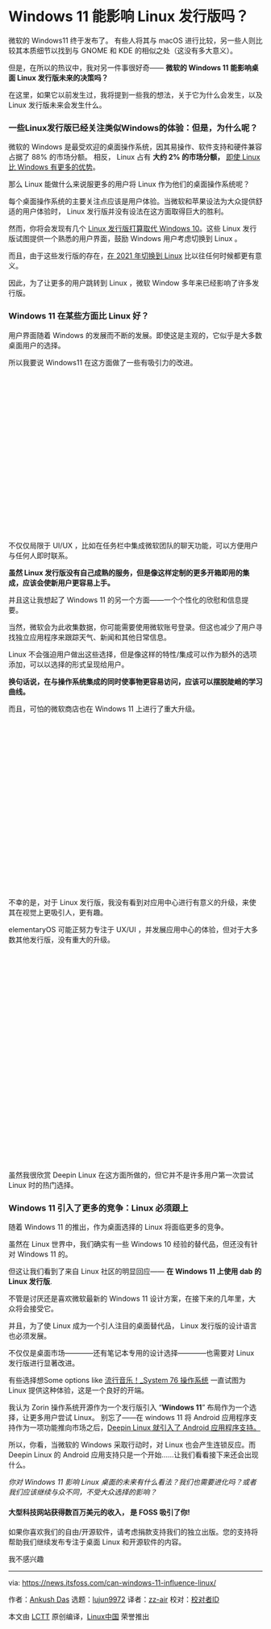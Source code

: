 [#]: subject: (Can Windows 11 Influence Linux Distributions?)
[#]: via: (https://news.itsfoss.com/can-windows-11-influence-linux/)
[#]: author: (Ankush Das https://news.itsfoss.com/author/ankush/)
[#]: collector: (lujun9972)
[#]: translator: (zz-air)
[#]: reviewer: ( )
[#]: publisher: ( )
[#]: url: ( )

Windows 11 能影响 Linux 发行版吗？
======

微软的 Windows11 终于发布了。 有些人将其与 macOS 进行比较，另一些人则比较其本质细节以找到与 GNOME 和 KDE 的相似之处（这没有多大意义）。

但是，在所以的热议中，我对另一件事很好奇—— **微软的 Windows 11 能影响桌面 Linux 发行版未来的决策吗？** 

在这里，如果它以前发生过，我将提到一些我的想法，关于它为什么会发生，以及 Linux 发行版未来会发生什么。

### 一些Linux发行版已经关注类似Windows的体验：但是，为什么呢？

微软的 Windows 是最受欢迎的桌面操作系统，因其易操作、软件支持和硬件兼容占据了 88% 的市场分额。
相反， Linux 占有 **大约 2% 的市场分额，**  [即使 Linux 比 Windows 有更多的优势][1]。

那么 Linux 能做什么来说服更多的用户将 Linux 作为他们的桌面操作系统呢？

每个桌面操作系统的主要关注点应该是用户体验。当微软和苹果设法为大众提供舒适的用户体验时， Linux 发行版并没有设法在这方面取得巨大的胜利。

然而，你将会发现有几个 [Linux 发行版打算取代 Windows 10][2]。这些 Linux 发行版试图提供一个熟悉的用户界面，鼓励 Windows 用户考虑切换到 Linux 。 

而且，由于这些发行版的存在，[在 2021 年切换到 Linux][3] 比以往任何时候都更有意义。

因此，为了让更多的用户跳转到 Linux ，微软 Window 多年来已经影响了许多发行版。
### Windows 11 在某些方面比 Linux 好？
用户界面随着 Windows 的发展而不断的发展。即使这是主观的，它似乎是大多数桌面用户的选择。

所以我要说 Windows11 在这方面做了一些有吸引力的改进。

![][4]

不仅仅局限于 UI/UX ，比如在任务栏中集成微软团队的聊天功能，可以方便用户与任何人即时联系。

**虽然 Linux 发行版没有自己成熟的服务，但是像这样定制的更多开箱即用的集成，应该会使新用户更容易上手。**

并且这让我想起了 Windows 11 的另一个方面——一个个性化的欣慰和信息提要。

当然，微软会为此收集数据，你可能需要使用微软账号登录。但这也减少了用户寻找独立应用程序来跟踪天气、新闻和其他日常信息。

Linux 不会强迫用户做出这些选择，但是像这样的特性/集成可以作为额外的选项添加，可以以选择的形式呈现给用户。

**换句话说，在与操作系统集成的同时使事物更容易访问，应该可以摆脱陡峭的学习曲线。**

而且，可怕的微软商店也在 Windows 11 上进行了重大升级。

![][5]

不幸的是，对于 Linux 发行版，我没有看到对应用中心进行有意义的升级，来使其在视觉上更吸引人，更有趣。


elementaryOS 可能正努力专注于 UX/UI ，并发展应用中心的体验，但对于大多数其他发行版，没有重大的升级。

![Linux Mint 20.1 中的软件管理器][6]

虽然我很欣赏 Deepin Linux 在这方面所做的，但它并不是许多用户第一次尝试 Linux 时的热门选择。

### Windows 11 引入了更多的竞争：Linux 必须跟上

随着 Windows 11 的推出，作为桌面选择的 Linux 将面临更多的竞争。

虽然在 Linux 世界中，我们确实有一些 Windows 10 经验的替代品，但还没有针对 Windows 11 的。

但这让我们看到了来自 Linux 社区的明显回应—— **在 Windows 11 上使用 dab 的 Linux 发行版**.

不管是讨厌还是喜欢微软最新的 Windows 11 设计方案，在接下来的几年里，大众将会接受它。

并且，为了使 Linux 成为一个引人注目的桌面替代品， Linux 发行版的设计语言也必须发展。

不仅仅是桌面市场————还有笔记本专用的设计选择————也需要对 Linux 发行版进行显著改进。

有些选择想Some options like [流行音乐！_System 76 操作系统][7] 一直试图为 Linux 提供这种体验，这是一个良好的开端。

我认为 Zorin 操作系统开源作为一个发行版引入 “**Windows 11**” 布局作为一个选择，让更多用户尝试 Linux。
别忘了——在 windows 11 将 Android 应用程序支持作为一项功能推向市场之后，[Deepin Linux 就引入了 Android 应用程序支持。][8] 

所以，你看，当微软的 Windows 采取行动时，对 Linux 也会产生连锁反应。而 Deepin Linux 的 Android 应用支持只是一个开始......让我们看看接下来还会出现什么。

_你对 Windows 11 影响 Linux 桌面的未来有什么看法？我们也需要进化吗？或者我们应该继续与众不同，不受大众选择的影响？_

#### 大型科技网站获得数百万美元的收入， 是 FOSS 吸引了你!

如果你喜欢我们的自由/开源软件，请考虑捐款支持我们的独立出版。您的支持将帮助我们继续发布专注于桌面 Linux 和开源软件的内容。

我不感兴趣

--------------------------------------------------------------------------------

via: https://news.itsfoss.com/can-windows-11-influence-linux/

作者：[Ankush Das][a]
选题：[lujun9972][b]
译者：[zz-air](https://github.com/zz-air)
校对：[校对者ID](https://github.com/校对者ID)

本文由 [LCTT](https://github.com/LCTT/TranslateProject) 原创编译，[Linux中国](https://linux.cn/) 荣誉推出

[a]: https://news.itsfoss.com/author/ankush/
[b]: https://github.com/lujun9972
[1]: https://itsfoss.com/linux-better-than-windows/
[2]: https://itsfoss.com/windows-like-linux-distributions/
[3]: https://news.itsfoss.com/switch-to-linux-in-2021/
[4]: data:image/svg+xml;base64,PHN2ZyBoZWlnaHQ9IjQ4OCIgd2lkdGg9Ijc4MCIgeG1sbnM9Imh0dHA6Ly93d3cudzMub3JnLzIwMDAvc3ZnIiB2ZXJzaW9uPSIxLjEiLz4=
[5]: data:image/svg+xml;base64,PHN2ZyBoZWlnaHQ9IjUyMCIgd2lkdGg9Ijc4MCIgeG1sbnM9Imh0dHA6Ly93d3cudzMub3JnLzIwMDAvc3ZnIiB2ZXJzaW9uPSIxLjEiLz4=
[6]: data:image/svg+xml;base64,PHN2ZyBoZWlnaHQ9IjY0OSIgd2lkdGg9Ijc4MCIgeG1sbnM9Imh0dHA6Ly93d3cudzMub3JnLzIwMDAvc3ZnIiB2ZXJzaW9uPSIxLjEiLz4=
[7]: https://pop.system76.com
[8]: https://news.itsfoss.com/deepin-linux-20-2-2-release/
